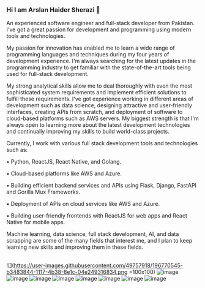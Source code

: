 ### Hi I am Arslan Haider Sherazi 👋

An experienced software engineer and full-stack developer from Pakistan. I've got a great passion for development and programming using modern tools and technologies.

My passion for innovation has enabled me to learn a wide range of programming languages and techniques during my four years of development experience. I'm always searching for the latest updates in the programming industry to get familiar with the state-of-the-art tools being used for full-stack development.

My strong analytical skills allow me to deal thoroughly with even the most sophisticated system requirements and implement efficient solutions to fulfill these requirements. I've got experience working in different areas of development such as data science, designing attractive and user-friendly interfaces, creating APIs from scratch, and deployment of software to cloud-based platforms such as AWS servers. My biggest strength is that I'm always open to learning more about the latest development technologies and continually improving my skills to build world-class projects.

Currently, I work with various full stack development tools and technologies such as:

• Python, ReactJS, React Native, and Golang.

• Cloud-based platforms like AWS and Azure. 

• Building efficient backend services and APIs using Flask, Django, FastAPI and 
  Gorilla Mux Frameworks. 

• Deployment of APIs on cloud services like AWS and Azure. 

• Building user-friendly frontends with ReactJS for web apps and React Native 
  for mobile apps.

Machine learning, data science, full stack development, AI, and data scrapping are some of the many fields that interest me, and I plan to keep learning new skills and improving them in these fields. <br><br>



![](https://user-images.githubusercontent.com/49757918/196770545-b3483844-1117-4b38-8e1c-04e249316834.png =100x100)
![image](https://user-images.githubusercontent.com/49757918/196770619-cc7c4307-5824-41e2-b770-19f0360b3a21.png)
![image](https://user-images.githubusercontent.com/49757918/196770806-ac4efb93-9db3-4707-9f48-300622ec4bf2.png)
![image](https://user-images.githubusercontent.com/49757918/196770912-e01f6c76-5958-4b66-8894-abf1b28c166e.png)
![image](https://user-images.githubusercontent.com/49757918/196770960-1eb59dff-c305-48b7-bc97-73da513acaff.png)
![image](https://user-images.githubusercontent.com/49757918/196771024-06509269-69d4-4ecc-8f46-f9bf73e682dc.png)
![image](https://user-images.githubusercontent.com/49757918/196771073-300a7d25-d56c-48ec-8bc2-ee932ed90160.png)
![image](https://user-images.githubusercontent.com/49757918/196771101-5940c7af-b79f-4995-8b62-ebf7f68ef749.png)
![image](https://user-images.githubusercontent.com/49757918/196771122-430d1d3f-1b6f-4ab9-9875-3124ab77e1be.png)




